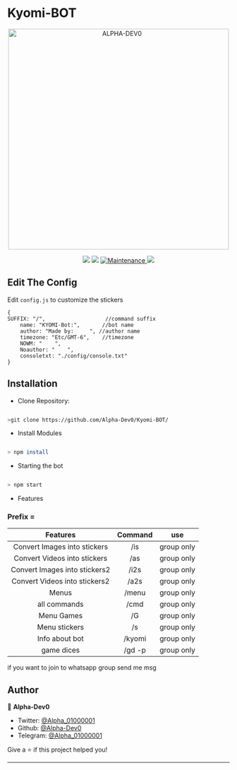 # Kyomi-BOT

<div align="center">
<img src="https://media.tenor.com/A6GcKEqERkEAAAAC/shadow-garden-eminence-in-shadow.gif" alt="ALPHA-DEV0" width="500" />

<p>
<img src ="https://img.shields.io/badge/node-%3E%3Dv18.14.0-green" />
  <img src ="https://img.shields.io/badge/npm-v9.3.1-green" />
  <a href="https://github.com/Alpha-Dev0/Kyomi-BOT/commits/" target="_blank">
    <img alt="Maintenance" src="https://img.shields.io/badge/Maintenance-yes-green" />
    <img src="https://img.shields.io/badge/License-MIT-green" />
  </a>
</p>

</div>


## Edit The Config

Edit `config.js` to customize the stickers
```JS
{
SUFFIX: "/",                   //command suffix
    name: "KYOMI-Bot:",       //bot name
    author: "Made by:     ", //author name
    timezone: "Etc/GMT-6",    //timezone
    NOWM: "    ",
    Noauthor: "    ",
    consoletxt: "./config/console.txt"
}
```

##  Installation
* Clone Repository: 
```bash

>git clone https://github.com/Alpha-Dev0/Kyomi-BOT/

```
* Install Modules
```bash

> npm install

```

* Starting the bot

```bash

> npm start

```


* Features

### Prefix = #

| Features                      | Command           |use                |
|:-----------------------------:|:-----------------:|:-----------------:|
| Convert Images into stickers  | /is <author>      |group only         |
| Convert Videos into stickers  | /as <author>      |group only         |
| Convert Images into stickers2 | /i2s              |group only         |
| Convert Videos into stickers2 | /a2s              |group only         |
| Menus                         | /menu             |group only         |
| all commands                  | /cmd              |group only         |
| Menu Games                    | /G                |group only         |
| Menu stickers                 | /s                |group only         |
| Info about bot                | /kyomi            |group only         |
| game dices                    | /gd -p            |group only         |

if you want to join to whatsapp group send me msg
## Author

👤 **Alpha-Dev0**

* Twitter: [@Alpha_01000001](https://twitter.com/Alpha_01000001)
* Github: [@Alpha-Dev0](https://github.com/Alpha-Dev0/)
* Telegram: [@Alpha_01000001](https://t.me/Alpha_01000001)

Give a ⭐️ if this project helped you!

***


